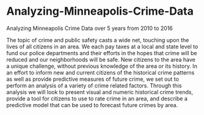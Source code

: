 # Analyzing-Minneapolis-Crime-Data
Analyzing Minneapolis Crime Data over 5 years from 2010 to 2016

The topic of crime and public safety casts a wide net, touching upon the lives of all citizens in an area. We each pay taxes at a local and state level to fund our police departments and their efforts in the hopes that crime will be reduced and our neighborhoods will be safe. New citizens to the area have a unique challenge, without previous knowledge of the area or its history. In an effort to inform new and current citizens of the historical crime patterns as well as provide predictive measures of future crime, we set out to perform an analysis of a variety of crime related factors. Through this analysis we will look to present visual and numeric historical crime trends, provide a tool for citizens to use to rate crime in an area, and describe a predictive model that can be used to forecast future crimes by area.

